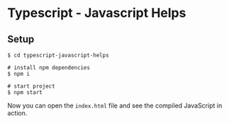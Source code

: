 # Typescript - Javascript Helps

## Setup

```
$ cd typescript-javascript-helps

# install npm dependencies
$ npm i

# start project
$ npm start
```

Now you can open the `index.html` file and see the compiled JavaScript in action.
